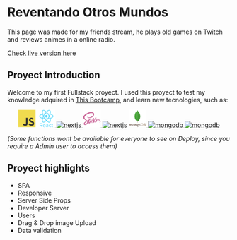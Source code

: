 # Reventando Otros Mundos

This page was made for my friends stream, he plays old games on Twitch and reviews animes in a online radio.

[Check live version here](https://reventandootrosmundos.vercel.app)

## Proyect Introduction

Welcome to my first Fullstack proyect. I used this proyect to test my knowledge adquired in [This Bootcamp](https://fullstackopen.com/en/), and learn new tecnologies, such as:

<p align="center">
  <a href="https://developer.mozilla.org/en-US/docs/Web/JavaScript" target="_blank" rel="noreferrer"> <img src="https://raw.githubusercontent.com/devicons/devicon/master/icons/javascript/javascript-original.svg" alt="javascript" width="40" height="40"/></a>
  <a href="https://reactjs.org/" target="_blank" rel="noreferrer"> <img src="https://raw.githubusercontent.com/devicons/devicon/master/icons/react/react-original-wordmark.svg" alt="react" width="40" height="40"/> </a>
  <a href="https://nextjs.org/" target="_blank" rel="noreferrer"> <img src="https://cdn.worldvectorlogo.com/logos/nextjs-2.svg" alt="nextjs" width="40" height="40"/> </a>
  <a href="https://sass-lang.com" target="_blank" rel="noreferrer"> <img src="https://raw.githubusercontent.com/devicons/devicon/master/icons/sass/sass-original.svg" alt="sass" width="40" height="40"/> </a>
  <a href="https://next-auth.js.org/" target="_blank" rel="noreferrer"><img src="https://next-auth.js.org/img/logo/logo-sm.png" alt="nextjs" width="40" height="40"/></a>
  <a href="https://www.mongodb.com/" target="_blank" rel="noreferrer"> <img src="https://raw.githubusercontent.com/devicons/devicon/master/icons/mongodb/mongodb-original-wordmark.svg" alt="mongodb" width="40" height="40"/>
  </a>
  <a href="https://firebase.google.com/" target="_blank" rel="noreferrer"> <img src="https://cdn.icon-icons.com/icons2/2107/PNG/512/file_type_firebase_icon_130606.png" alt="mongodb" width="40" height="40"/>
  </a>
  <a href="https://cloudinary.com/" target="_blank" rel="noreferrer"> <img src="https://cloudinary-res.cloudinary.com/image/upload/website/cloudinary_web_favicon.png" alt="mongodb" width="40" height="40"/>
  </a>
</p>

_(Some functions wont be available for everyone to see on Deploy, since you require a Admin user to access them)_

## Proyect highlights

- SPA
- Responsive
- Server Side Props
- Developer Server
- Users
- Drag & Drop image Upload
- Data validation
